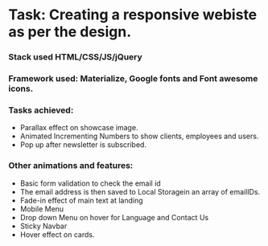 # Task: Creating a responsive webiste as per the design.

### Stack used HTML/CSS/JS/jQuery

### Framework used: Materialize, Google fonts and Font awesome icons.

### Tasks achieved:

- Parallax effect on showcase image.
- Animated Incrementing Numbers to show clients, employees and users.
- Pop up after newsletter is subscribed.


### Other animations and features:

- Basic form validation to check the email id
- The email address is then saved to Local Storagein an array of emailIDs.
- Fade-in effect of main text at landing
- Mobile Menu
- Drop down Menu on hover for Language and Contact Us
- Sticky Navbar
- Hover effect on cards.



